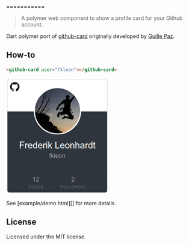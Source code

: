 <github-card>
===========

> A polymer web component to show a profile card for your Github account.

Dart polymer port of [github-card](https://github.com/pazguille/github-card)
originally developed by [Guille Paz](https://github.com/pazguille).

## How-to
```html
<github-card user="fkleon"></github-card>
```
![Example](example.png)

See [example/demo.html][] for more details.

## License
Licensed under the MIT license.